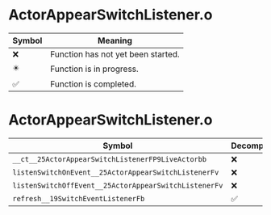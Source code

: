 # ActorAppearSwitchListener.o
| Symbol | Meaning 
| ------------- | ------------- 
| :x: | Function has not yet been started. 
| :eight_pointed_black_star: | Function is in progress. 
| :white_check_mark: | Function is completed. 


# ActorAppearSwitchListener.o
| Symbol | Decompiled? |
| ------------- | ------------- |
| `__ct__25ActorAppearSwitchListenerFP9LiveActorbb` | :x: |
| `listenSwitchOnEvent__25ActorAppearSwitchListenerFv` | :x: |
| `listenSwitchOffEvent__25ActorAppearSwitchListenerFv` | :x: |
| `refresh__19SwitchEventListenerFb` | :white_check_mark: |
